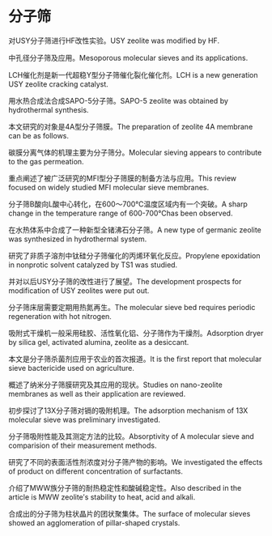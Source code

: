 # 分子筛

<p><span class="chinese">对USY分子筛进行HF改性实验。</span><span class="english">USY zeolite was modified by HF.</span></p>

<p><span class="chinese">中孔径分子筛及应用。</span><span class="english">Mesoporous molecular sieves and its applications.</span></p>

<p><span class="chinese">LCH催化剂是新一代超稳Y型分子筛催化裂化催化剂。</span><span class="english">LCH is a new generation USY zeolite cracking catalyst.</span></p>

<p><span class="chinese">用水热合成法合成SAPO-5分子筛。</span><span class="english">SAPO-5 zeolite was obtained by hydrothermal synthesis.</span></p>

<p><span class="chinese">本文研究的对象是4A型分子筛膜。</span><span class="english">The preparation of zeolite 4A membrane can be as follows.</span></p>

<p><span class="chinese">碳膜分离气体的机理主要为分子筛分。</span><span class="english">Molecular sieving appears to contribute to the gas permeation.</span></p>

<p><span class="chinese">重点阐述了被广泛研究的MFI型分子筛膜的制备方法与应用。</span><span class="english">This review focused on widely studied MFI molecular sieve membranes.</span></p>

<p><span class="chinese">分子筛B酸向L酸中心转化，在600～700℃温度区域内有一个突破。</span><span class="english">A sharp change in the temperature range of 600-700℃has been observed.</span></p>

<p><span class="chinese">在水热体系中合成了一种新型全锗沸石分子筛。</span><span class="english">A new type of germanic zeolite was synthesized in hydrothermal system.</span></p>

<p><span class="chinese">研究了非质子溶剂中钛硅分子筛催化的丙烯环氧化反应。</span><span class="english">Propylene epoxidation in nonprotic solvent catalyzed by TS1 was studied.</span></p>

<p><span class="chinese">并对以后USY分子筛的改性进行了展望。</span><span class="english">The development prospects for modification of USY zeolites were put out.</span></p>

<p><span class="chinese">分子筛床层需要定期用热氮再生。</span><span class="english">The molecular sieve bed requires periodic regeneration with hot nitrogen.</span></p>

<p><span class="chinese">吸附式干燥机一般采用硅胶、活性氧化铝、分子筛作为干燥剂。</span><span class="english">Adsorption dryer by silica gel, activated alumina, zeolite as a desiccant.</span></p>

<p><span class="chinese">本文是分子筛杀菌剂应用于农业的首次报道。</span><span class="english">It is the first report that molecular sieve bactericide used on agriculture.</span></p>

<p><span class="chinese">概述了纳米分子筛膜研究及其应用的现状。</span><span class="english">Studies on nano-zeolite membranes as well as their application are reviewed.</span></p>

<p><span class="chinese">初步探讨了13X分子筛对镉的吸附机理。</span><span class="english">The adsorption mechanism of 13X molecular sieve was preliminary investigated.</span></p>

<p><span class="chinese">分子筛吸附性能及其测定方法的比较。</span><span class="english">Absorptivity of A molecular sieve and comparision of their measurement methods.</span></p>

<p><span class="chinese">研究了不同的表面活性剂浓度对分子筛产物的影响。</span><span class="english">We investigated the effects of product on different concentration of surfactants.</span></p>

<p><span class="chinese">介绍了MWW族分子筛的耐热稳定性和酸碱稳定性。</span><span class="english">Also described in the article is MWW zeolite′s stability to heat, acid and alkali.</span></p>

<p><span class="chinese">合成出的分子筛为柱状晶片的团状聚集体。</span><span class="english">The surface of molecular sieves showed an agglomeration of pillar-shaped crystals.</span></p>

